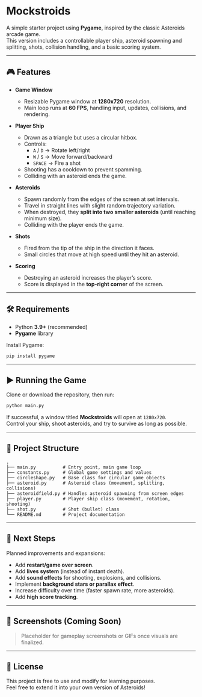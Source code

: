 # Mockstroids

A simple starter project using **Pygame**, inspired by the classic Asteroids arcade game.  
This version includes a controllable player ship, asteroid spawning and splitting, shots, collision handling, and a basic scoring system.

---

## 🎮 Features

- **Game Window**
  - Resizable Pygame window at **1280x720** resolution.
  - Main loop runs at **60 FPS**, handling input, updates, collisions, and rendering.

- **Player Ship**
  - Drawn as a triangle but uses a circular hitbox.
  - Controls:
    - `A` / `D` → Rotate left/right
    - `W` / `S` → Move forward/backward
    - `SPACE` → Fire a shot
  - Shooting has a cooldown to prevent spamming.
  - Colliding with an asteroid ends the game.

- **Asteroids**
  - Spawn randomly from the edges of the screen at set intervals.
  - Travel in straight lines with slight random trajectory variation.
  - When destroyed, they **split into two smaller asteroids** (until reaching minimum size).
  - Colliding with the player ends the game.

- **Shots**
  - Fired from the tip of the ship in the direction it faces.
  - Small circles that move at high speed until they hit an asteroid.

- **Scoring**
  - Destroying an asteroid increases the player’s score.
  - Score is displayed in the **top-right corner** of the screen.

---

## 🛠 Requirements

- Python **3.9+** (recommended)
- **Pygame** library

Install Pygame:

```bash
pip install pygame
```

---

## ▶️ Running the Game

Clone or download the repository, then run:

```bash
python main.py
```

If successful, a window titled **Mockstroids** will open at `1280x720`.  
Control your ship, shoot asteroids, and try to survive as long as possible.

---

## 📂 Project Structure

```
.
├── main.py          # Entry point, main game loop
├── constants.py     # Global game settings and values
├── circleshape.py   # Base class for circular game objects
├── asteroid.py      # Asteroid class (movement, splitting, collisions)
├── asteroidfield.py # Handles asteroid spawning from screen edges
├── player.py        # Player ship class (movement, rotation, shooting)
├── shot.py          # Shot (bullet) class
└── README.md        # Project documentation
```

---

## 🚀 Next Steps

Planned improvements and expansions:

- Add **restart/game over screen**.
- Add **lives system** (instead of instant death).
- Add **sound effects** for shooting, explosions, and collisions.
- Implement **background stars or parallax effect**.
- Increase difficulty over time (faster spawn rate, more asteroids).
- Add **high score tracking**.

---

## 📸 Screenshots (Coming Soon)

> Placeholder for gameplay screenshots or GIFs once visuals are finalized.

---

## 📜 License

This project is free to use and modify for learning purposes.  
Feel free to extend it into your own version of Asteroids!
